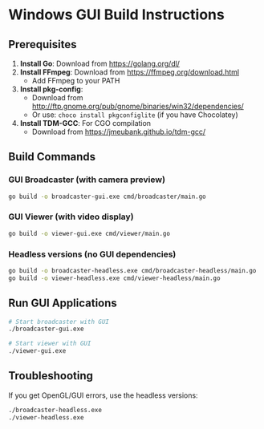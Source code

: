 # Windows GUI Build Instructions

## Prerequisites

1. **Install Go**: Download from https://golang.org/dl/
2. **Install FFmpeg**: Download from https://ffmpeg.org/download.html
   - Add FFmpeg to your PATH
3. **Install pkg-config**: 
   - Download from http://ftp.gnome.org/pub/gnome/binaries/win32/dependencies/
   - Or use: `choco install pkgconfiglite` (if you have Chocolatey)
4. **Install TDM-GCC**: For CGO compilation
   - Download from https://jmeubank.github.io/tdm-gcc/

## Build Commands

### GUI Broadcaster (with camera preview)
```bash
go build -o broadcaster-gui.exe cmd/broadcaster/main.go
```

### GUI Viewer (with video display)
```bash
go build -o viewer-gui.exe cmd/viewer/main.go
```

### Headless versions (no GUI dependencies)
```bash
go build -o broadcaster-headless.exe cmd/broadcaster-headless/main.go
go build -o viewer-headless.exe cmd/viewer-headless/main.go
```

## Run GUI Applications

```bash
# Start broadcaster with GUI
./broadcaster-gui.exe

# Start viewer with GUI  
./viewer-gui.exe
```

## Troubleshooting

If you get OpenGL/GUI errors, use the headless versions:
```bash
./broadcaster-headless.exe
./viewer-headless.exe
```